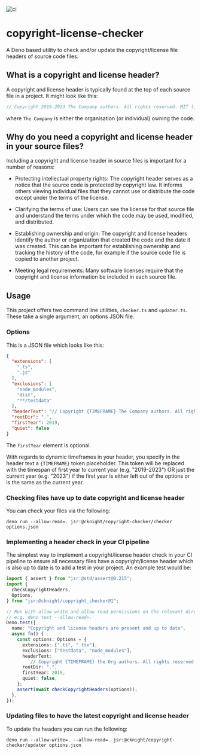 ![ci](https://github.com/cknight/copyright-checker/workflows/ci/badge.svg)

# copyright-license-checker

A Deno based utility to check and/or update the copyright/license file headers
of source code files.

## What is a copyright and license header?

A copyright and license header is typically found at the top of each source file
in a project. It might look like this:

```ts
// Copyright 2019-2023 The Company authors. All rights reserved. MIT license.
```

where `The Company` is either the organisation (or individual) owning the code.

## Why do you need a copyright and license header in your source files?

Including a copyright and license header in source files is important for a
number of reasons:

- Protecting intellectual property rights: The copyright header serves as a
  notice that the source code is protected by copyright law. It informs others
  viewing individual files that they cannot use or distribute the code except
  under the terms of the license.

- Clarifying the terms of use: Users can see the license for that source file
  and understand the terms under which the code may be used, modified, and
  distributed.

- Establishing ownership and origin: The copyright and license headers identify
  the author or organization that created the code and the date it was created.
  This can be important for establishing ownership and tracking the history of
  the code, for example if the source code file is copied to another project.

- Meeting legal requirements: Many software licenses require that the copyright
  and license information be included in each source file.

## Usage

This project offers two command line utilities, `checker.ts` and `updater.ts`.
These take a single argument, an options JSON file.

### Options

This is a JSON file which looks like this:

```json
{
  "extensions": [
    ".ts",
    ".js"
  ],
  "exclusions": [
    "node_modules",
    "dist",
    "**/testdata"
  ],
  "headerText": "// Copyright {TIMEFRAME} The Company authors. All rights reserved. MIT license.",
  "rootDir": ".",
  "firstYear": 2019,
  "quiet": false
}
```

The `firstYear` element is optional.

With regards to dynamic timeframes in your header, you specify in the header
text a `{TIMEFRAME}` token placeholder. This token will be replaced with the
timespan of first year to current year (e.g. "2019-2023") OR just the current
year (e.g. "2023") if the first year is either left out of the options or is the
same as the current year.

### Checking files have up to date copyright and license header

You can check your files via the following:

```shell
deno run --allow-read=. jsr:@cknight/copyright-checker/checker options.json
```

### Implementing a header check in your CI pipeline

The simplest way to implement a copyright/license header check in your CI
pipeline to ensure all necessary files have a copyright/license header which is
also up to date is to add a test in your project. An example test would be:

```ts
import { assert } from "jsr:@std/assert@0.215";
import {
  checkCopyrightHeaders,
  Options,
} from "jsr:@cknight/copyright_checker@1";

// Run with allow write and allow read permissions on the relevant directories
// e.g. deno test --allow-read=.
Deno.test({
  name: "Copyright and license headers are present and up to date",
  async fn() {
    const options: Options = {
      extensions: [".ts", ".tsx"],
      exclusions: ["testdata", "node_modules"],
      headerText:
        `// Copyright {TIMEFRAME} the Org authors. All rights reserved. MIT license.`,
      rootDir: ".",
      firstYear: 2019,
      quiet: false,
    };
    assert(await checkCopyrightHeaders(options));
  },
});
```

### Updating files to have the latest copyright and license header

To update the headers you can run the following:

```shell
deno run --allow-write=. --allow-read=. jsr:@cknight/copyright-checker/updater options.json
```
